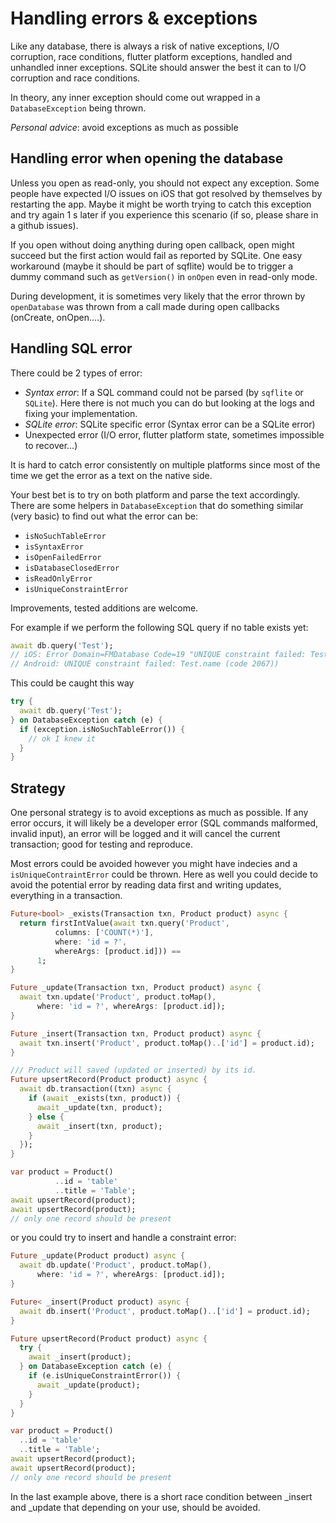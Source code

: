 # Handling errors & exceptions

Like any database, there is always a risk of native exceptions, I/O corruption, race conditions, flutter platform exceptions, handled and unhandled inner exceptions.
SQLite should answer the best it can to I/O corruption and race conditions.

In theory, any inner exception should come out wrapped in a `DatabaseException` being thrown.

*Personal advice*: avoid exceptions as much as possible

## Handling error when opening the database

Unless you open as read-only, you should not expect any exception. Some people have expected I/O issues on iOS that got
resolved by themselves by restarting the app. Maybe it might be worth trying to catch this exception and try again 1 s later if you
experience this scenario (if so, please share in a github issues).

If you open without doing anything during open callback, open might succeed but the first action would fail as reported
by SQLite. One easy workaround (maybe it should be part of sqflite) would be to trigger a dummy command such as `getVersion()` in `onOpen` even in read-only mode.

During development, it is sometimes very likely that the error thrown by `openDatabase` was thrown from a call made during open callbacks (onCreate, onOpen....).

## Handling SQL error

There could be 2 types of error:
- *Syntax error*: If a SQL command could not be parsed (by `sqflite` or `SQLite`). Here there is not much you can do but looking at the logs and fixing your implementation.
- *SQLite error*: SQLite specific error (Syntax error can be a SQLite error) 
- Unexpected error (I/O error, flutter platform state, sometimes impossible to recover...)

It is hard to catch error consistently on multiple platforms since most of the time we get the error as a text on the native side.

Your best bet is to try on both platform and parse the text accordingly. There are some helpers in `DatabaseException` that do something similar (very basic)
to find out what the error can be:
* `isNoSuchTableError`
* `isSyntaxError`
* `isOpenFailedError`
* `isDatabaseClosedError`
* `isReadOnlyError`
* `isUniqueConstraintError`

Improvements, tested additions are welcome.

For example if we perform the following SQL query if no table exists yet:

```dart
await db.query('Test');
// iOS: Error Domain=FMDatabase Code=19 "UNIQUE constraint failed: Test.name" UserInfo={NSLocalizedDescription=UNIQUE constraint failed: Test.name})
// Android: UNIQUE constraint failed: Test.name (code 2067))
```

This could be caught this way

```dart
try {
  await db.query('Test');
} on DatabaseException catch (e) {
  if (exception.isNoSuchTableError()) {
    // ok I knew it
  }
}

```

## Strategy

One personal strategy is to avoid exceptions as much as possible. If any error occurs, it will likely be a developer 
error (SQL commands malformed, invalid input), an error will be logged and it 
will cancel the current transaction; good for testing and reproduce.

Most errors could be avoided however you might have indecies and a `isUniqueContraintError` could be thrown. Here as well you could decide to avoid the potential error by
reading data first and writing updates, everything in a transaction.

```dart
Future<bool> _exists(Transaction txn, Product product) async {
  return firstIntValue(await txn.query('Product',
          columns: ['COUNT(*)'],
          where: 'id = ?',
          whereArgs: [product.id])) ==
      1;
}

Future _update(Transaction txn, Product product) async {
  await txn.update('Product', product.toMap(),
      where: 'id = ?', whereArgs: [product.id]);
}

Future _insert(Transaction txn, Product product) async {
  await txn.insert('Product', product.toMap()..['id'] = product.id);
}

/// Product will saved (updated or inserted) by its id.
Future upsertRecord(Product product) async {
  await db.transaction((txn) async {
    if (await _exists(txn, product)) {
      await _update(txn, product);
    } else {
      await _insert(txn, product);
    }
  });
}

var product = Product()
          ..id = 'table'
          ..title = 'Table';
await upsertRecord(product);
await upsertRecord(product);
// only one record should be present
``` 

or you could try to insert and handle a constraint error:

```dart
Future _update(Product product) async {
  await db.update('Product', product.toMap(),
      where: 'id = ?', whereArgs: [product.id]);
}

Future< _insert(Product product) async {
  await db.insert('Product', product.toMap()..['id'] = product.id);
}

Future upsertRecord(Product product) async {
  try {
    await _insert(product);
  } on DatabaseException catch (e) {
    if (e.isUniqueConstraintError()) {
      await _update(product);
    }
  }
}

var product = Product()
  ..id = 'table'
  ..title = 'Table';
await upsertRecord(product);
await upsertRecord(product);
// only one record should be present
```

In the last example above, there is a short race condition between _insert and _update that depending on your use, should be avoided.